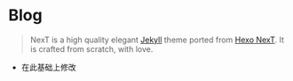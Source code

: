 # Blog

> NexT is a high quality elegant [Jekyll](https://jekyllrb.com) theme ported from [Hexo NexT](https://github.com/simpleyyt/jekyll-theme-next). It is crafted from scratch, with love.

* 在此基础上修改
